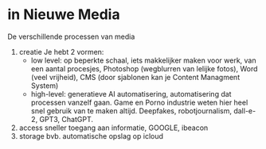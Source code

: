# in Nieuwe Media

De verschillende processen van media
1. creatie
Je hebt 2 vormen:
	- low level: op beperkte schaal, iets makkelijker maken voor werk, van een aantal procesjes, Photoshop (wegblurren van lelijke fotos), Word (veel vrijheid), CMS (door sjablonen kan je Content Managment System)
	- high-level: generatieve AI automatisering, automatisering dat processen vanzelf gaan. Game en Porno industrie weten hier heel snel gebruik van te maken altijd. Deepfakes, robotjournalism, dall-e-2, GPT3, ChatGPT.  
2. access
sneller toegang aan informatie, GOOGLE, ibeacon
3. storage
bvb. automatische opslag op icloud
